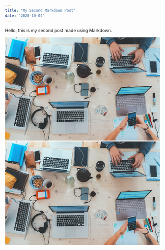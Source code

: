 ```yaml
---
title: "My Second Markdown Post"
date: "2020-10-04"
---
```


Hello, this is my second post made using Markdown.

![Image](./img/img-005.jpg)
![Image](./img/img-005.jpg)
